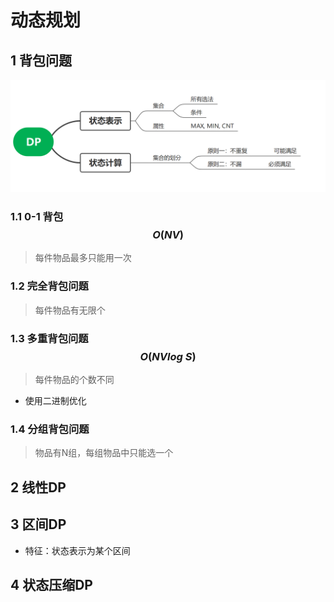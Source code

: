 # 动态规划

## 1 背包问题

![image-20250310105453977](..\pictures\image-20250310105453977.png)

###  1.1 0-1 背包 $$O(NV)$$

>  每件物品最多只能用一次

### 1.2 完全背包问题

> 每件物品有无限个

### 1.3 多重背包问题 $$O(NVlog\ S)$$

> 每件物品的个数不同

* 使用二进制优化

### 1.4 分组背包问题

> 物品有N组，每组物品中只能选一个

 

## 2 线性DP

## 3 区间DP

* 特征：状态表示为某个区间

## 4 状态压缩DP

